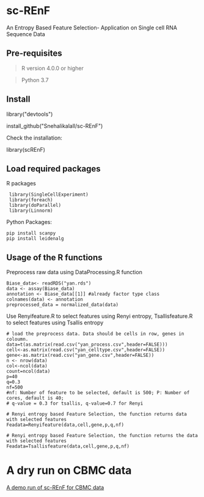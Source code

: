 # sc-REnF

An Entropy Based Feature Selection- Application on Single cell RNA Sequence Data

## Pre-requisites

> R version  4.0.0 or higher

> Python 3.7

## Install
library("devtools")

install_github("Snehalikalall/sc-REnF")

Check the installation:

library(scREnF)

## Load required packages

R packages

     library(SingleCellExperiment)
     library(foreach)
     library(doParallel)
     library(Linnorm)

Python Packages: 
 
    pip install scanpy
    pip install leidenalg


## Usage of the R functions

Preprocess raw data using DataProcessing.R function

    Biase_data<- readRDS("yan.rds")
    data <- assay(Biase_data) 
    annotation <- Biase_data[[1]] #already factor type class
    colnames(data) <- annotation
    preprocessed_data = normalized_data(data)


Use Renyifeature.R to select features using Renyi entropy, Tsallisfeature.R to select features using Tsallis entropy

    # load the preprocess data. Data should be cells in row, genes in coloumn.
    data=t(as.matrix(read.csv("yan_process.csv",header=FALSE)))
    cell<-as.matrix(read.csv("yan_celltype.csv",header=FALSE))
    gene<-as.matrix(read.csv("yan_gene.csv",header=FALSE))
    n <- nrow(data)
    col<-ncol(data)
    count=ncol(data)
    p=40
    q=0.3
    nf=500
    #nf: Number of feature to be selected, default is 500; P: Number of cores, default is 40;
    # q-value = 0.3 for tsallis, q-value=0.7 for Renyi

    # Renyi entropy based Feature Selection, the function returns data with selected features
    Feadata=Renyifeature(data,cell,gene,p,q,nf)
    
    # Renyi entropy based Feature Selection, the function returns the data with selected features
    Feadata=Tsallisfeature(data,cell,gene,p,q,nf)



# A dry run on CBMC data 

[A demo run of sc-REnF for CBMC data](https://snehalikalall.github.io/Introduction-to-sc-REnF/)


